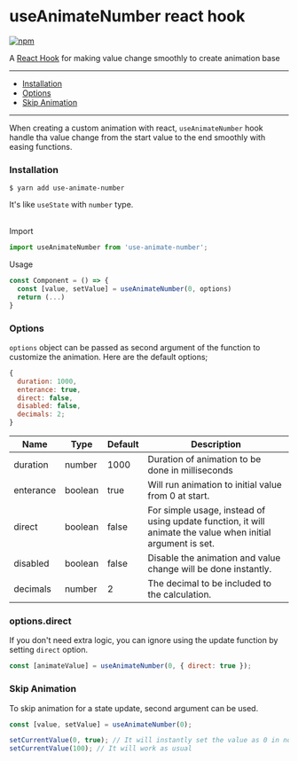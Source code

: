 # useAnimateNumber react hook

<a href="https://www.npmjs.com/package/use-animate-number"><img alt="npm" src="https://img.shields.io/npm/v/use-animate-number.svg"></a>

A <a href="https://reactjs.org/docs/hooks-intro.html">React Hook</a> for making value change smoothly to create animation base

<hr />

- <a href="#installation">Installation</a>
- <a href="#options">Options</a>
- <a href="#skip-animation">Skip Animation</a>

<hr/>

When creating a custom animation with react, `useAnimateNumber` hook handle tha value change from the start value
to the end smoothly with easing functions.


### Installation
```
$ yarn add use-animate-number
```

It's like `useState` with `number` type.<br /><br />


Import
```js
import useAnimateNumber from 'use-animate-number';
```

Usage
```js
const Component = () => {
  const [value, setValue] = useAnimateNumber(0, options)
  return (...)
}
```


### Options

`options` object can be passed as second argument of the function to customize the animation.
Here are the default options;

```js
{
  duration: 1000,
  enterance: true,
  direct: false,
  disabled: false,
  decimals: 2;
}
```
| Name      | Type    | Default | Description                                                                                                 |
|-----------|---------|---------|-------------------------------------------------------------------------------------------------------------|
| duration  | number  | 1000    | Duration of animation to be done in milliseconds                                                            |
| enterance | boolean | true    | Will run animation to initial value from 0 at start.                                                        |
| direct    | boolean | false   | For simple usage, instead of using update function, it will animate the value when initial argument is set. |
| disabled  | boolean | false   | Disable the animation and value change will be done instantly.                                              |
| decimals  | number  | 2       | The decimal to be included to the calculation.                                                              |



### options.direct
If you don't need extra logic, you can ignore using the update function by setting `direct` option.

```js
const [animateValue] = useAnimateNumber(0, { direct: true });
```

### Skip Animation
To skip animation for a state update, second argument can be used.

```js 
const [value, setValue] = useAnimateNumber(0);

setCurrentValue(0, true); // It will instantly set the value as 0 in no time
setCurrentValue(100); // It will work as usual
```
